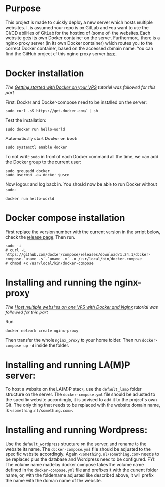 # Purpose
This project is made to quickly deploy a new server which hosts multiple websites. It is assumed your repo is on GitLab and you want to use the CI/CD abilities of GitLab for the hosting of (some of) the websites. Each website gets its own Docker container on the server. Furthermore, there is a nginx-proxy server (in its own Docker container) which routes you to the correct Docker container, based on the accessed domain name. You can find the GitHub project of this nginx-proxy server [here](https://github.com/jwilder/nginx-proxy).

# Docker installation
*The [Getting started with Docker on your VPS](https://blog.ssdnodes.com/blog/getting-started-docker-vps/) tutorial was followed for this part*

First, Docker and Docker-compose need to be installed on the server:
```
sudo curl -sS https://get.docker.com/ | sh
```

Test the installation:
```
sudo docker run hello-world
```

Automatically start Docker on boot:
```
sudo systemctl enable docker
```

To not write `sudo` in front of each Docker command all the time, we can add the Docker group to the current user:
```
sudo groupadd docker
sudo usermod -aG docker $USER
```

Now logout and log back in. You should now be able to run Docker without `sudo`:
```
docker run hello-world
```

# Docker compose installation
First replace the version number with the current version in the script below, check the [release page](https://github.com/docker/compose/releases). Then run.
```
sudo -i
# curl -L https://github.com/docker/compose/releases/download/1.24.1/docker-compose-`uname -s`-`uname -m` -o /usr/local/bin/docker-compose
# chmod +x /usr/local/bin/docker-compose
```

# Installing and running the nginx-proxy
*The [Host multiple websites on one VPS with Docker and Nginx](https://blog.ssdnodes.com/blog/host-multiple-websites-docker-nginx/) tutorial was followed for this part*

Run
```
docker network create nginx-proxy
```

Then transfer the whole `nginx_proxy` to your home folder. Then run `docker-compose up -d` inside the folder.

# Installing and running LA(M)P server:
To host a website on the LA(M)P stack, use the `default_lamp` folder structure on the server. The `docker-compose.yml` file should be adjusted to the specific website accordingly, it is advised to add it to the project's own Git. The only thing that needs to be replaced with the website domain name, is `<something.nl/something.com>`.

# Installing and running Wordpress:
Use the `default_wordpress` structure on the server, and rename to the website its name. The `docker-compose.yml` file should be adjusted to the specific website accordingly. Again `<something.nl/something.com>` needs to be replaced plus the database and Wordpress need to be configured. FYI: The volume name made by docker compose takes the volume name defined in the `docker-compose.yml` file and prefixes it with the current folder name, or, with the foldername adjusted like described above, it will prefix the name with the domain name of the website.
